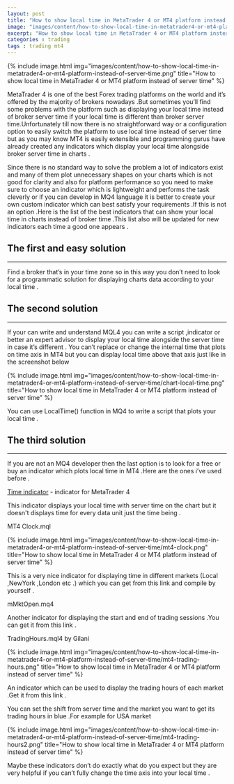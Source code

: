 ```yaml
---
layout: post
title: "How to show local time in MetaTrader 4 or MT4 platform instead of server time"
image: "images/content/how-to-show-local-time-in-metatrader4-or-mt4-platform-instead-of-server-time.png"
excerpt: "How to show local time in MetaTrader 4 or MT4 platform instead of server time"
categories : trading
tags : trading mt4 
---
```


{% include image.html
   img="images/content/how-to-show-local-time-in-metatrader4-or-mt4-platform-instead-of-server-time.png"
       title="How to show local time in MetaTrader 4 or MT4 platform instead of server time"
%}


 

MetaTrader 4 is one of the best Forex trading platforms on the world and it’s offered by the majority of brokers nowadays .But sometimes you’ll find some problems with the platform such as displaying your local time instead of broker server time if your local time is different than broker server time.Unfortunately till now there is no straightforward way or a configuration option to easily switch the platform to use local time instead of server time but  as you may know MT4 is easily extensible and programming gurus have already created any indicators which display your local time alongside broker server time in charts .



Since there is no standard way to solve the problem a lot of indicators exist and many of them plot unnecessary shapes on your charts which is not good for clarity and also for platform performance so you need to make sure to choose an indicator which is lightweight and performs the task cleverly or if you can develop in MQ4 language it is better to create your own custom indicator which can best satisfy your requirements .If this is not an option .Here is the list of the best indicators that can show your local time in charts instead of broker time .This list also will be updated for new indicators each time a good one appears .

The first and easy solution
-----------------------------
------------------------------

Find a broker that’s in your time zone so in this way you don’t need to look for a programmatic solution for displaying  charts data according to your local time .

The second solution
--------------------
--------------------

If your can write and understand MQL4 you can write a script ,indicator or better an expert advisor to display your local time alongside the server time in case it’s different .
You can’t replace or change the internal time that plots on time axis in MT4 but you can display local time above that axis just like in the screenshot below

{% include image.html
   img="images/content/how-to-show-local-time-in-metatrader4-or-mt4-platform-instead-of-server-time/chart-local-time.png"
       title="How to show local time in MetaTrader 4 or MT4 platform instead of server time"
%}

You can use LocalTime() function in MQ4 to write a script that plots your local time .

The third solution 
--------------------
--------------------

If you are not an MQ4 developer then the last option is to look for a free  or buy an indicator which plots local time in MT4 .Here are the ones i’ve used before .

[Time indicator](https://www.mql5.com/en/code/download/11076/Time_indicator.mq4) - indicator for MetaTrader 4

This indicator displays your local time with server time on the chart but it doesn't displays time for every data unit just the time being .

MT4 Clock.mql 

{% include image.html
   img="images/content/how-to-show-local-time-in-metatrader4-or-mt4-platform-instead-of-server-time/mt4-clock.png"
       title="How to show local time in MetaTrader 4 or MT4 platform instead of server time"
%}


This is a very nice indicator for displaying time in different markets (Local ,NewYork ,London etc .) which you can get from this link and compile by yourself .

mMktOpen.mq4


Another indicator for displaying the start and end of trading sessions .You can get it from this link . 

TradingHours.mql4 by Gilani 

{% include image.html
   img="images/content/how-to-show-local-time-in-metatrader4-or-mt4-platform-instead-of-server-time/mt4-trading-hours.png"
       title="How to show local time in MetaTrader 4 or MT4 platform instead of server time"
%}

An indicator which can be used to display the trading hours of each market .Get it from this link .

You can set the shift from server time and the market you want to get its trading hours in blue .For example for USA market 

{% include image.html
   img="images/content/how-to-show-local-time-in-metatrader4-or-mt4-platform-instead-of-server-time/mt4-trading-hours2.png"
       title="How to show local time in MetaTrader 4 or MT4 platform instead of server time"
%}

Maybe these indicators don’t do exactly what do you expect but they are very helpful if you can’t fully change the time axis into your local time .




 


 
